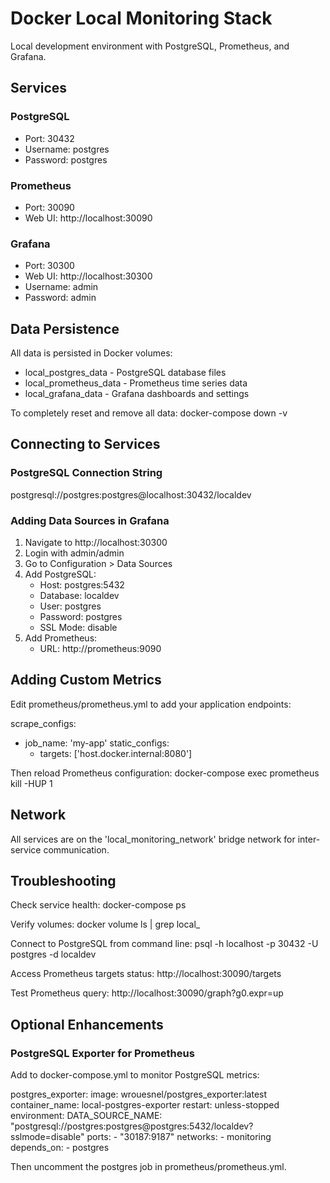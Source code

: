# Docker Local Monitoring Stack

Local development environment with PostgreSQL, Prometheus, and Grafana.

## Services

### PostgreSQL
- Port: 30432
- Username: postgres
- Password: postgres

### Prometheus
- Port: 30090
- Web UI: http://localhost:30090

### Grafana
- Port: 30300
- Web UI: http://localhost:30300
- Username: admin
- Password: admin

## Data Persistence

All data is persisted in Docker volumes:
- local_postgres_data - PostgreSQL database files
- local_prometheus_data - Prometheus time series data
- local_grafana_data - Grafana dashboards and settings

To completely reset and remove all data:
docker-compose down -v

## Connecting to Services

### PostgreSQL Connection String
postgresql://postgres:postgres@localhost:30432/localdev

### Adding Data Sources in Grafana

1. Navigate to http://localhost:30300
2. Login with admin/admin
3. Go to Configuration > Data Sources
4. Add PostgreSQL:
   - Host: postgres:5432
   - Database: localdev
   - User: postgres
   - Password: postgres
   - SSL Mode: disable
5. Add Prometheus:
   - URL: http://prometheus:9090

## Adding Custom Metrics

Edit prometheus/prometheus.yml to add your application endpoints:

scrape_configs:
  - job_name: 'my-app'
    static_configs:
      - targets: ['host.docker.internal:8080']

Then reload Prometheus configuration:
docker-compose exec prometheus kill -HUP 1

## Network

All services are on the 'local_monitoring_network' bridge network for inter-service communication.

## Troubleshooting

Check service health:
docker-compose ps

Verify volumes:
docker volume ls | grep local_

Connect to PostgreSQL from command line:
psql -h localhost -p 30432 -U postgres -d localdev

Access Prometheus targets status:
http://localhost:30090/targets

Test Prometheus query:
http://localhost:30090/graph?g0.expr=up

## Optional Enhancements

### PostgreSQL Exporter for Prometheus

Add to docker-compose.yml to monitor PostgreSQL metrics:

  postgres_exporter:
    image: wrouesnel/postgres_exporter:latest
    container_name: local-postgres-exporter
    restart: unless-stopped
    environment:
      DATA_SOURCE_NAME: "postgresql://postgres:postgres@postgres:5432/localdev?sslmode=disable"
    ports:
      - "30187:9187"
    networks:
      - monitoring
    depends_on:
      - postgres

Then uncomment the postgres job in prometheus/prometheus.yml.
